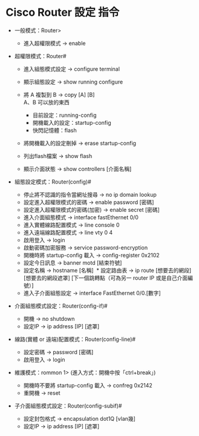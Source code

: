 # Cisco Router 設定 指令

* 一般模式：Router>
  * 進入超權限模式 → enable

* 超權限模式：Router#
  * 進入組態模式設定 → configure terminal
  * 顯示組態設定 → show running configure
  * 將 A 複製到 B → copy [A] [B]  
    A、B 可以放的東西
    * 目前設定：running-config
    * 開機載入的設定：startup-config
    * 快閃記憶體：flash

  * 將開機載入的設定刪掉 → erase startup-config
  * 列出flash檔案 → show flash
  * 顯示介面狀態 → show controllers [介面名稱]

* 組態設定模式：Router(config)#
  * 停止將不認識的指令當網址搜尋 → no ip domain lookup
  * 設定進入超權限模式的密碼 → enable password [密碼]
  * 設定進入超權限模式的密碼(加密) → enable secret [密碼]
  * 進入介面組態模式 → interface fastEthernet 0/0
  * 進入實體線路配置模式 → line console 0
  * 進入遠端線路配置模式 → line vty 0 4
  * 啟用登入 → login
  * 啟動密碼加密服務 → service password-encryption
  * 開機時將 startup-config 載入 → config-register 0x2102
  * 設定今日訊息 → banner motd [結束符號]
  * 設定名稱 → hostname [名稱]
  * 設定路由表 → ip route [想要去的網段] [想要去的網段遮罩] [下一個跳轉點（可為另一 router IP 或是自己介面編號）]
  * 進入子介面組態設定 → interface FastEthernet 0/0.[數字]

* 介面組態模式設定：Router(config-if)#
  * 開機 → no shutdown
  * 設定IP → ip address [IP] [遮罩]

* 線路(實體 or 遠端)配置模式：Router(config-line)#
  * 設定密碼 → password [密碼]
  * 啟用登入 → login

* 維護模式：rommon 1> (進入方式：開機中按「ctrl+break」)
  * 開機時不要將 startup-config 載入 → confreg 0x2142
  * 重開機 → reset

* 子介面組態模式設定：Router(config-subif)#
  * 設定封包格式 → encapsulation dot1Q [vlan幾]
  * 設定IP → ip address [IP] [遮罩]
